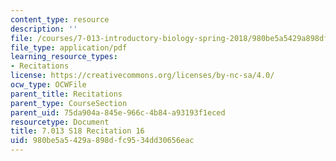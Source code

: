 ```yaml
---
content_type: resource
description: ''
file: /courses/7-013-introductory-biology-spring-2018/980be5a5429a898dfc9534dd30656eac_MIT7_013s18R16Q.pdf
file_type: application/pdf
learning_resource_types:
- Recitations
license: https://creativecommons.org/licenses/by-nc-sa/4.0/
ocw_type: OCWFile
parent_title: Recitations
parent_type: CourseSection
parent_uid: 75da904a-845e-966c-4b84-a93193f1eced
resourcetype: Document
title: 7.013 S18 Recitation 16
uid: 980be5a5-429a-898d-fc95-34dd30656eac
---
```

